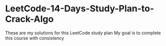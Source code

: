 # LeetCode-14-Days-Study-Plan-to-Crack-Algo
These are my solutions for this LeetCode study plan
My goal is to complete this course with consistency
